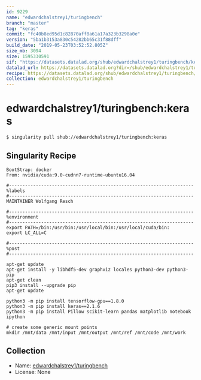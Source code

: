 ```yaml
---
id: 9229
name: "edwardchalstrey1/turingbench"
branch: "master"
tag: "keras"
commit: "fc40b8ed95d1c82870aff8a61a17a323b3298a0e"
version: "5ba1b3153a830c54282bb65c31f88dff"
build_date: "2019-05-23T03:52:52.805Z"
size_mb: 3094
size: 1595330591
sif: "https://datasets.datalad.org/shub/edwardchalstrey1/turingbench/keras/2019-05-23-fc40b8ed-5ba1b315/5ba1b3153a830c54282bb65c31f88dff.simg"
datalad_url: https://datasets.datalad.org?dir=/shub/edwardchalstrey1/turingbench/keras/2019-05-23-fc40b8ed-5ba1b315/
recipe: https://datasets.datalad.org/shub/edwardchalstrey1/turingbench/keras/2019-05-23-fc40b8ed-5ba1b315/Singularity
collection: edwardchalstrey1/turingbench
---
```


# edwardchalstrey1/turingbench:keras

```bash
$ singularity pull shub://edwardchalstrey1/turingbench:keras
```

## Singularity Recipe

```singularity
BootStrap: docker
From: nvidia/cuda:9.0-cudnn7-runtime-ubuntu16.04

#---------------------------------------------------------------------
%labels
#---------------------------------------------------------------------
MAINTAINER Wolfgang Resch

#---------------------------------------------------------------------
%environment
#---------------------------------------------------------------------
export PATH=/bin:/usr/bin:/usr/local/bin:/usr/local/cuda/bin:
export LC_ALL=C

#---------------------------------------------------------------------
%post
#---------------------------------------------------------------------

apt-get update
apt-get install -y libhdf5-dev graphviz locales python3-dev python3-pip
apt-get clean
pip3 install --upgrade pip
apt-get update

python3 -m pip install tensorflow-gpu==1.8.0
python3 -m pip install keras==2.1.6
python3 -m pip install Pillow scikit-learn pandas matplotlib notebook ipython

# create some generic mount points
mkdir /mnt/data /mnt/input /mnt/output /mnt/ref /mnt/code /mnt/work
```

## Collection

 - Name: [edwardchalstrey1/turingbench](https://github.com/edwardchalstrey1/turingbench)
 - License: None

